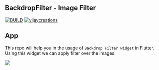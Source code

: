 ## BackdropFilter - Image Filter
[![BUILD](https://img.shields.io/badge/Build-passing-<COLOR>.svg)](https://github.com/vijayinyoutube/portfolioapp) [![vijaycreations](https://img.shields.io/website-up-vijaycreations-green-red/http/cv.lbesson.qc.to.svg)](https://www.youtube.com/channel/UCBC_Z7jla1GSITcqLKAtPxQ)




## App

This repo will help you in the usage of `Backdrop Filter widget` in Flutter. Using this widget we can apply filter over the images.

<img src="https://user-images.githubusercontent.com/58719230/89027623-6e4f0580-d348-11ea-94d1-d596469d215d.png">


